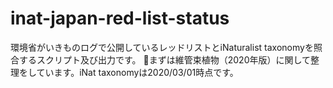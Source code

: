 # inat-japan-red-list-status
環境省がいきものログで公開しているレッドリストとiNaturalist taxonomyを照合するスクリプト及び出力です。
まずは維管束植物（2020年版）に関して整理をしています。iNat taxonomyは2020/03/01時点です。
